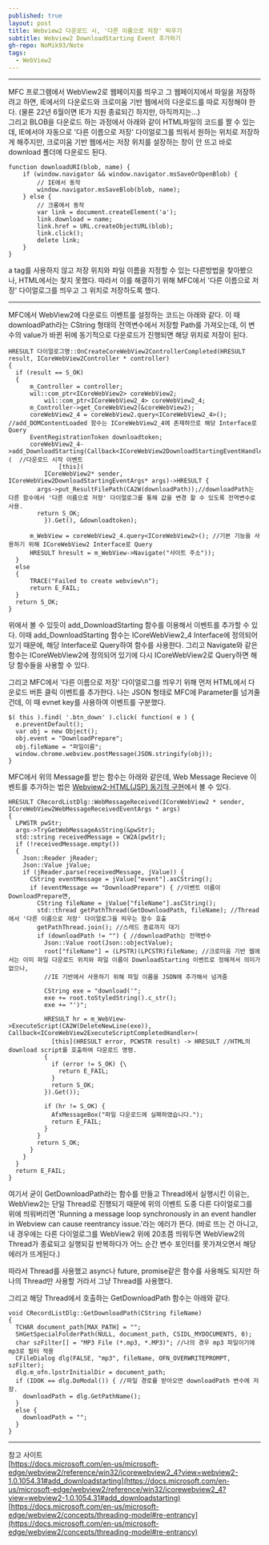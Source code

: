 ```yaml
---
published: true
layout: post
title: Webview2 다운로드 시, '다른 이름으로 저장' 띄우기
subtitle: Webview2 DownloadStarting Event 추가하기
gh-repo: NoMik93/Note
tags:
  - WebView2
---
```



***

MFC 프로그램에서 WebView2로 웹페이지를 띄우고 그 웹페이지에서 파일을 저장하려고 하면, IE에서의 다운로드와 크로미움 기반 웹에서의 다운로드를 따로 지정해야 한다. 
(물론 22년 6월이면 IE가 지원 종료되긴 하지만, 아직까지는...)   
그리고 BLOB을 다운로드 하는 과정에서 아래와 같이 HTML파일의 코드를 짤 수 있는데, IE에서야 자동으로 '다른 이름으로 저장' 다이얼로그를 띄워서 원하는 위치로 저장하게 해주지만, 
크로미움 기반 웹에서는 저장 위치를 설장하는 창이 안 뜨고 바로 download 폴더에 다운로드 된다.


    function downloadURI(blob, name) {
        if (window.navigator && window.navigator.msSaveOrOpenBlob) {
            // IE에서 동작
            window.navigator.msSaveBlob(blob, name);
        } else {
            // 크롬에서 동작
            var link = document.createElement('a');
            link.download = name;
            link.href = URL.createObjectURL(blob);
            link.click();
            delete link;
        }
    }

a tag를 사용하지 않고 저장 위치와 파일 이름을 지정할 수 있는 다른방법을 찾아봤으나, HTML에서는 찾지 못했다. 
따라서 이를 해결하기 위해 MFC에서 '다른 이름으로 저장' 다이얼로그를 띄우고 그 위치로 저장하도록 했다.

***

MFC에서 WebView2에 다운로드 이벤트를 설정하는 코드는 아래와 같다. 이 때 downloadPath라는 CString 형태의 전역변수에서 저장할 Path를 가져오는데, 
이 변수의 value가 바뀐 뒤에 동기적으로 다운로드가 진행되면 해당 위치로 저장이 된다.

    HRESULT 다이얼로그명::OnCreateCoreWebView2ControllerCompleted(HRESULT result, ICoreWebView2Controller * controller)
    {
      if (result == S_OK)
      {
          m_Controller = controller;
          wil::com_ptr<ICoreWebView2> coreWebView2;
		      wil::com_ptr<ICoreWebView2_4> coreWebView2_4;
          m_Controller->get_CoreWebView2(&coreWebView2);
          coreWebView2_4 = coreWebView2.query<ICoreWebView2_4>(); //add_DOMContentLoaded 함수는 ICoreWebView2_4에 존재하므로 해당 Interface로 Query
          EventRegistrationToken downloadtoken;
          coreWebView2_4->add_DownloadStarting(Callback<ICoreWebView2DownloadStartingEventHandler>(  //다운로드 시작 이벤트
			      [this](
              ICoreWebView2* sender, ICoreWebView2DownloadStartingEventArgs* args)->HRESULT {
            args->put_ResultFilePath(CA2W(downloadPath));//downloadPath는 다른 함수에서 '다른 이름으로 저장' 다이얼로그를 통해 값을 변경 할 수 있도록 전역변수로 사용.
            return S_OK;
		      }).Get(), &downloadtoken);
          
          m_WebView = coreWebView2_4.query<ICoreWebView2>(); //기본 기능을 사용하기 위해 ICoreWebView2 Interface로 Query
          HRESULT hresult = m_WebView->Navigate("사이트 주소"));
      }
      else
      {
          TRACE("Failed to create webview\n");
          return E_FAIL;
      }
      return S_OK;
    }

위에서 볼 수 있듯이 add_DownloadStarting 함수를 이용해서 이벤트를 추가할 수 있다. 
이때 add_DownloadStarting 함수는 ICoreWebView2_4 Interface에 정의되어 있기 때문에, 해당 Interface로 Query하여 함수를 사용한다. 
그리고 Navigate와 같은 함수는 ICoreWebView2에 정의되어 있기에 다시 ICoreWebView2로 Query하면 해당 함수들을 사용할 수 있다.

그리고 MFC에서 '다른 이름으로 저장' 다이얼로그를 띄우기 위해 먼저 HTML에서 다운로드 버튼 클릭 이벤트를 추가한다. 
나는 JSON 형태로 MFC에 Parameter를 넘겨줄건데, 이 때 evnet key를 사용하여 이벤트를 구분했다.

    $( this ).find( '.btn_down' ).click( function( e ) {
      e.preventDefault();
      var obj = new Object();
      obj.event = "DownloadPrepare";
      obj.fileName = "파일이름";
      window.chrome.webview.postMessage(JSON.stringify(obj));
    }

MFC에서 위의 Message를 받는 함수는 아래와 같은데, Web Message Recieve 이벤트를 추가하는 법은 [Webview2-HTML(JSP) 동기적 구현](https://nomik93.github.io/Note/2021-12-28-Webview2_Synchronous/)에서 볼 수 있다.

    HRESULT CRecordListDlg::WebMessageReceived(ICoreWebView2 * sender, ICoreWebView2WebMessageReceivedEventArgs * args)
    {
      LPWSTR pwStr;
      args->TryGetWebMessageAsString(&pwStr);
      std::string receivedMessage = CW2A(pwStr);
      if (!receivedMessage.empty())
      {
        Json::Reader jReader;
        Json::Value jValue;
        if (jReader.parse(receivedMessage, jValue)) {
          CString eventMessage = jValue["event"].asCString();
          if (eventMessage == "DownloadPrepare") { //이벤트 이름이 DownloadPrepare면,
            CString fileName = jValue["fileName"].asCString();
            std::thread getPathThread(GetDownloadPath, fileName); //Thread에서 '다른 이름으로 저장' 다이얼로그을 띄우는 함수 호출
            getPathThread.join(); //스레드 종료까지 대기
            if (downloadPath != "") { //downloadPath는 전역변수
              Json::Value root(Json::objectValue);
              root["fileName"] = (LPSTR)(LPCSTR)fileName; //크로미움 기반 웹에서는 이미 파일 다운로드 위치와 파일 이름이 DownloadStarting 이벤트로 정해져서 의미가 없으나,
              //IE 기반에서 사용하기 위해 파일 이름을 JSON에 추가해서 넘겨줌
              
              CString exe = "download('";
              exe += root.toStyledString().c_str();
              exe += "')";
              
              HRESULT hr = m_WebView->ExecuteScript(CA2W(DeleteNewLine(exe)), Callback<ICoreWebView2ExecuteScriptCompletedHandler>(
                [this](HRESULT error, PCWSTR result) -> HRESULT //HTML의 download script를 호출하여 다운로드 명령.
              {
                if (error != S_OK) {\
                  return E_FAIL;
                }
                return S_OK;
              }).Get());
              
              if (hr != S_OK) {
                AfxMessageBox("파일 다운로드에 실패하였습니다.");
                return E_FAIL;
              }
            }
            return S_OK;
          }
        }
      }
      return E_FAIL;
    }

여기서 굳이 GetDownloadPath라는 함수를 만들고 Thread에서 실행시킨 이유는, WebView2는 단일 Thread로 진행되기 때문에 위의 이벤트 도중 다른 다이얼로그를 위에 띄워버리면
'Running a message loop synchronously in an event handler in Webview can cause reentrancy issue.'라는 에러가 뜬다.
(바로 뜨는 건 아니고, 내 경우에는 다른 다이얼로그를 WebView2 위에 20초쯤 띄워두면 WebView2의 Thread가 종료되고 실행되길 반복하다가 어느 순간 변수 포인터를 못가져오면서 해당 에러가 뜨게된다.)

따라서 Thread를 사용했고 async나 future, promise같은 함수를 사용해도 되지만 하나의 Thread만 사용할 거라서 그냥 Thread를 사용했다.

그리고 해당 Thread에서 호출하는 GetDownloadPath 함수는 아래와 같다.

    void CRecordListDlg::GetDownloadPath(CString fileName)
    {
      TCHAR document_path[MAX_PATH] = "";
      SHGetSpecialFolderPath(NULL, document_path, CSIDL_MYDOCUMENTS, 0);
      char szFilter[] = "MP3 File (*.mp3, *.MP3)"; //나의 경우 mp3 파일이기에 mp3로 필터 적용
      CFileDialog dlg(FALSE, "mp3", fileName, OFN_OVERWRITEPROMPT, szFilter);
      dlg.m_ofn.lpstrInitialDir = document_path;
      if (IDOK == dlg.DoModal()) { //파일 경로를 받아오면 downloadPath 변수에 저장.
        downloadPath = dlg.GetPathName();
      }
      else {
        downloadPath = "";
      }
    }

***

참고 사이트   
[https://docs.microsoft.com/en-us/microsoft-edge/webview2/reference/win32/icorewebview2_4?view=webview2-1.0.1054.31#add_downloadstarting](https://docs.microsoft.com/en-us/microsoft-edge/webview2/reference/win32/icorewebview2_4?view=webview2-1.0.1054.31#add_downloadstarting)   
[https://docs.microsoft.com/en-us/microsoft-edge/webview2/concepts/threading-model#re-entrancy](https://docs.microsoft.com/en-us/microsoft-edge/webview2/concepts/threading-model#re-entrancy)
